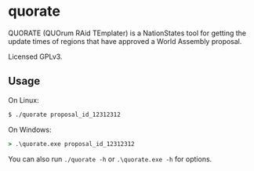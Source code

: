 # quorate
QUORATE (QUOrum RAid TEmplater) is a NationStates tool for getting the update times of regions that have approved a
World Assembly proposal.

Licensed GPLv3.

## Usage
On Linux:
```bash
$ ./quorate proposal_id_12312312
```
On Windows:
```cmd
> .\quorate.exe proposal_id_12312312
```

You can also run `./quorate -h` or `.\quorate.exe -h` for options.